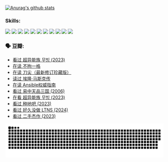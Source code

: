 
[![Anurag's github stats](https://github-readme-stats.vercel.app/api?username=w940853815)](https://github.com/anuraghazra/github-readme-stats)

### Skills:

<code><img height="32" src="https://cdn.jsdelivr.net/npm/simple-icons@v5/icons/python.svg"></code>
<code><img height="32" src="https://cdn.jsdelivr.net/npm/simple-icons@v5/icons/javascript.svg"></code>
<code><img height="32" src="https://cdn.jsdelivr.net/npm/simple-icons@v5/icons/django.svg"></code>
<code><img height="32" src="https://cdn.jsdelivr.net/npm/simple-icons@v5/icons/flask.svg"></code>
<code><img height="32" src="https://cdn.jsdelivr.net/npm/simple-icons@v5/icons/vuetify.svg"></code>
<code><img height="32" src="https://cdn.jsdelivr.net/npm/simple-icons@v5/icons/git.svg"></code>
<code><img height="32" src="https://cdn.jsdelivr.net/npm/simple-icons@v5/icons/docker.svg"></code>
<code><img height="32" src="https://cdn.jsdelivr.net/npm/simple-icons@v5/icons/postgresql.svg"></code>
<code><img height="32" src="https://cdn.jsdelivr.net/npm/simple-icons@v5/icons/elasticsearch.svg"></code>
<code><img height="32" src="https://cdn.jsdelivr.net/npm/simple-icons@v5/icons/macos.svg"></code>
<code><img height="32" src="https://cdn.jsdelivr.net/npm/simple-icons@v5/icons/linux.svg"></code>

### 🗣 豆瓣:

<!-- DOUBAN-ACTIVITIES:START -->
- [看过 超异能族 무빙‎ (2023)](https://www.douban.com/people/136069238/status/4556824186/?_i=10937366)
- [在读 不拘一格](https://www.douban.com/people/136069238/status/4541712161/?_i=10937366)
- [在读 刀尖（最新修订珍藏版）](https://www.douban.com/people/136069238/status/4541711339/?_i=10937366)
- [读过 埃隆·马斯克传](https://www.douban.com/people/136069238/status/4541710351/?_i=10937366)
- [在读 Ansible权威指南](https://www.douban.com/people/136069238/status/4539151450/?_i=10937366)
- [看过 易中天品三国‎ (2006)](https://www.douban.com/people/136069238/status/4529910812/?_i=10937366)
- [在看 超异能族 무빙‎ (2023)](https://www.douban.com/people/136069238/status/4527291077/?_i=10937366)
- [看过 种地吧‎ (2023)](https://www.douban.com/people/136069238/status/4527289637/?_i=10937366)
- [看过 好久没做 LTNS‎ (2024)](https://www.douban.com/people/136069238/status/4527289515/?_i=10937366)
- [看过 二手杰作‎ (2023)](https://www.douban.com/people/136069238/status/4522502716/?_i=10937366)
<!-- DOUBAN-ACTIVITIES:END -->


![Snake animation](https://raw.githubusercontent.com/w940853815/w940853815/output/github-contribution-grid-snake.svg)

<!--
**w940853815/w940853815** is a ✨ _special_ ✨ repository because its `README.md` (this file) appears on your GitHub profile.

Here are some ideas to get you started:

- 🔭 I’m currently working on ...
- 🌱 I’m currently learning ...
- 👯 I’m looking to collaborate on ...
- 🤔 I’m looking for help with ...
- 💬 Ask me about ...
- 📫 How to reach me: ...
- 😄 Pronouns: ...
- ⚡ Fun fact: ...
-->
